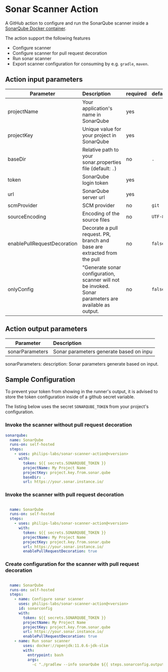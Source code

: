 # Sonar Scanner Action

A GitHub action to configure and run the SonarQube scanner inside a [SonarQube Docker container](https://hub.docker.com/r/philipssoftware/sonar-scanner).

The action support the following features
- Configure scanner
- Configure scanner for pull request decoration
- Run sonar scanner
- Export scanner configuration for consuming by e.g. `gradle`, `maven`.

## Action input parameters

| Parameter                   | Description                                                                                           | required | default |
| --------------------------- | :---------------------------------------------------------------------------------------------------- | -------- | ------- |
| projectName                 | Your application's name in SonarQube                                                                  | yes      |         |
| projectKey                  | Unique value for your project in SonarQube                                                            | yes      |         |
| baseDir                     | Relative path to your sonar.properties file (default: `.`)                                            | no       | `.`     |
| token                       | SonarQube login token                                                                                 | yes      |         |
| url                         | SonarQube server url                                                                                  | yes      |         |
| scmProvider                 | SCM provider                                                                                          | no       | `git`   |
| sourceEncoding              | Encoding of the source files                                                                          | no       | `UTF-8` |
| enablePullRequestDecoration | Decorate a pull request. PR, branch and base are extracted from the pull                              | no       | `false` |
| onlyConfig                  | "Generate sonar configuration, scanner will not be invoked. Sonar parameters are available as output. | no       | `false` |

## Action output parameters

| Parameter       | Description                             |
| --------------- | :-------------------------------------- |
| sonarParameters | Sonar parameters generate based on inpu |

sonarParameters:
    description: Sonar parameters generate based on input.
## Sample Configuration

To prevent your token from showing in the runner's output, it is advised to store the token configuration inside of a github secret variable.

The listing below uses the secret `SONARQUBE_TOKEN` from your project's configuration.

### Invoke the scanner without pull request decoration
```yml
sonarqube:
  name: SonarQube
  runs-on: self-hosted
  steps:
    - uses: philips-labs/sonar-scanner-action@<version>
      with:
        token: ${{ secrets.SONARQUBE_TOKEN }}
        projectName: My Project Name
        projectKey: project.key.from.sonar.qube
        baseDir: .
        url: https://your.sonar.instance.io/
```

### Invoke the scanner with pull request decoration

```yml

  name: SonarQube
  runs-on: self-hosted
  steps:
    - uses: philips-labs/sonar-scanner-action@<version>
      with:
        token: ${{ secrets.SONARQUBE_TOKEN }}
        projectName: My Project Name
        projectKey: project.key.from.sonar.qube
        url: https://your.sonar.instance.io/
        enablePullRequestDecoration: true
```

### Create configuration for the scanner with pull request decoration

```yml

  name: SonarQube
  runs-on: self-hosted
  steps:
    - name: Configure sonar scanner
      uses: philips-labs/sonar-scanner-action@<version>
      id: sonarconfig
      with:
        token: ${{ secrets.SONARQUBE_TOKEN }}
        projectName: My Project Name
        projectKey: project.key.from.sonar.qube
        url: https://your.sonar.instance.io/
        enablePullRequestDecoration: true
    - name: Run sonar scanner
        uses: docker://openjdk:11.0.6-jdk-slim
        with:
          entrypoint: bash
          args:
            -c "./gradlew --info sonarQube ${{ steps.sonarconfig.outputs.sonarParameters }}"

```
